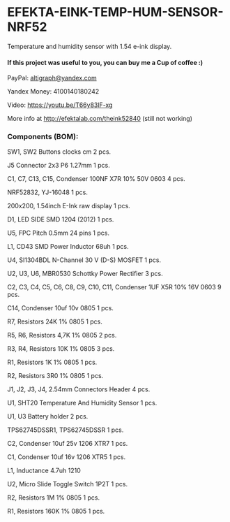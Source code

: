 # EFEKTA-EINK-TEMP-HUM-SENSOR-NRF52

Temperature and humidity sensor with 1.54 e-ink display.

#### If this project was useful to you, you can buy me a Cup of coffee :)

PayPal: altigraph@yandex.com

Yandex Money: 4100140180242

Video: https://youtu.be/T66y83lF-xg

More info at http://efektalab.com/theink52840 (still not working)

### Components (BOM):

SW1, SW2 Buttons clocks cm 2 pcs.

J5 Connector 2x3 P6 1.27mm 1 pcs.

C1, C7, C13, C15, Condenser 100NF X7R 10% 50V 0603 4 pcs.

NRF52832, YJ-16048 1 pcs.

200x200, 1.54inch E-Ink raw display 1 pcs.

D1, LED SIDE SMD 1204 (2012) 1 pcs.

U5, FPC Pitch 0.5mm 24 pins 1 pcs.

L1, CD43 SMD Power Inductor 68uh 1 pcs.

U4, SI1304BDL N-Channel 30 V (D-S) MOSFET 1 pcs.

U2, U3, U6, MBR0530 Schottky Power Rectifier 3 pcs.

C2, C3, C4, C5, C6, C8, C9, C10, C11, Condenser 1UF X5R 10% 16V 0603 9 pcs.

C14, Condenser 10uf 10v 0805 1 pcs.

R7, Resistors 24K 1% 0805 1 pcs.

R5, R6, Resistors 4,7K 1% 0805 2 pcs.

R3, R4, Resistors 10K 1% 0805 3 pcs.

R1, Resistors 1K 1% 0805 1 pcs.

R2, Resistors 3R0 1% 0805 1 pcs.

J1, J2, J3, J4, 2.54mm Connectors Header 4 pcs.

U1, SHT20 Temperature And Humidity Sensor 1 pcs.

U1, U3 Battery holder 2 pcs.

TPS62745DSSR1, TPS62745DSSR 1 pcs.

C2, Condenser 10uf 25v 1206 XTR7 1 pcs.

C1, Condenser 10uf 16v 1206 XTR5 1 pcs.

L1, Inductance 4.7uh 1210

U2, Micro Slide Toggle Switch 1P2T 1 pcs.

R2, Resistors 1M 1% 0805 1 pcs.

R1, Resistors 160K 1% 0805 1 pcs.

